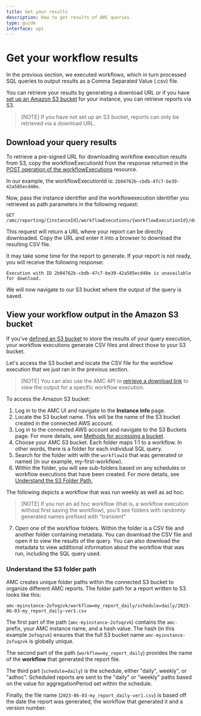 ```yaml
---
title: Get your results
description: How to get results of AMC queries
type: guide
interface: api
---
```

# Get your workflow results

In the previous section, we executed workflows, which in turn processed SQL queries to output results as a Comma Separated Value (.csv) file.

You can retrieve your results by generating a download URL or if you have [set up an Amazon S3 bucket](guides/amazon-marketing-cloud/get-started/get-started#set-up-s3-buckets-optional) for your instance, you can retrieve reports via S3.

> [NOTE] If you have not set up an S3 bucket, reports can only be retrieved via a download URL.

## Download your query results

To retrieve a pre-signed URL for downloading workflow execution results from S3, copy the workflowExecutionId from the response returned in the [POST operation of the workflowExecutions](amc-reporting#tag/Workflow-executions/operation/createWorkflowExecution) resource.

In our example, the workflowExecutionId is: `2b04762b-cbdb-47c7-be39-42a585ecd40e.`

Now, pass the instance identifier and the workflowexecution identifier you retrieved as path parameters in the following request:

```
GET /amc/reporting/{instanceId}/workflowExecutions/{workflowExecutionId}/downloadUrls
```

This request will return a URL where your report can be directly downloaded. Copy the URL and enter it into a browser to download the resulting CSV file.

It may take some time for the report to generate. If your report is not ready, you will receive the following response:

`Execution with ID 2b04762b-cbdb-47c7-be39-42a585ecd40e is unavailable for download.`

We will now navigate to our S3 bucket where the output of the query is saved.

## View your workflow output in the Amazon S3 bucket

If you've [defined an S3 bucket](guides/amazon-marketing-cloud/get-started/get-started#set-up-s3-buckets-optional) to store the results of your query execution, your workflow executions generate CSV files and direct those to your S3 bucket.

Let's access the S3 bucket and locate the CSV file for the workflow execution that we just ran in the previous section.

> [NOTE] You can also use the AMC API to [retrieve a download link](#download-your-query-results) to view the output for a specific workflow execution.

To access the Amazon S3 bucket:

1. Log in to the AMC UI and navigate to the **Instance info** page.
2. Locate the S3 bucket name. This will be the name of the S3 bucket created in the connected AWS account.
3. Log in to the connected AWS account and navigate to the S3 Buckets page. For more details, see  [Methods for accessing a bucket](https://docs.aws.amazon.com/AmazonS3/latest/userguide/access-bucket-intro.html).
4. Choose your AMC S3 bucket. Each folder maps 1:1 to a workflow. In other words, there is a folder for each individual SQL query.
5. Search for the folder with with the `workflowId` that was generated or named (in our example, my-first-workflow).
6. Within the folder, you will see sub-folders based on any schedules or workflow executions that have been created. For more details, see [Understand the S3 Folder Path.](#understand-the-s3-folder-path)

The following depicts a workflow that was run weekly as well as ad hoc:

> [NOTE] If you run an ad hoc workflow (that is, a workflow execution without first saving the workflow), you'll see folders with randomly generated names prefixed with "transient"

7. Open one of the workflow folders. Within the folder is a CSV file and another folder containing metadata. You can download the CSV file and open it to view the results of the query. You can also download the metadata to view additional information about the workflow that was run, including the SQL query used.

### Understand the S3 folder path

AMC creates unique folder paths within the connected S3 bucket to organize different AMC reports. The folder path for a report written to S3 looks like this:

`amc-myinstance-2ofoqzvk/workflow=my_report_daily/schedule=daily/2023-06-03-my_report_daily-ver1.csv`

The first part of the path (`amc-myinstance-2ofoqzvk`) contains the `amc-` prefix, your AMC instance name, and a hash value. The hash (in this example `2ofoqzvk`) ensures that the full S3 bucket name `amc-myinstance-2ofoqzvk` is globally unique.

The second part of the path (`workflow=my_report_daily`) provides the name of the **workflow** that generated the report file.

The third part (`schedule=daily`) is the schedule, either "daily", weekly", or "adhoc". Scheduled reports are sent to the "daily" or "weekly" paths based on the value for aggregationPeriod set within the schedule.

Finally, the file name (`2023-06-03-my_report_daily-ver1.csv`) is based off the date the report was generated, the workflow that generated it and a version number.
